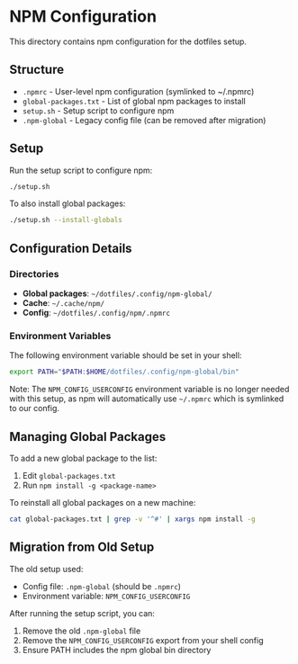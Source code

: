# NPM Configuration

This directory contains npm configuration for the dotfiles setup.

## Structure

- `.npmrc` - User-level npm configuration (symlinked to ~/.npmrc)
- `global-packages.txt` - List of global npm packages to install
- `setup.sh` - Setup script to configure npm
- `.npm-global` - Legacy config file (can be removed after migration)

## Setup

Run the setup script to configure npm:

```bash
./setup.sh
```

To also install global packages:

```bash
./setup.sh --install-globals
```

## Configuration Details

### Directories
- **Global packages**: `~/dotfiles/.config/npm-global/`
- **Cache**: `~/.cache/npm/`
- **Config**: `~/dotfiles/.config/npm/.npmrc`

### Environment Variables
The following environment variable should be set in your shell:

```bash
export PATH="$PATH:$HOME/dotfiles/.config/npm-global/bin"
```

Note: The `NPM_CONFIG_USERCONFIG` environment variable is no longer needed with this setup,
as npm will automatically use `~/.npmrc` which is symlinked to our config.

## Managing Global Packages

To add a new global package to the list:
1. Edit `global-packages.txt`
2. Run `npm install -g <package-name>`

To reinstall all global packages on a new machine:
```bash
cat global-packages.txt | grep -v '^#' | xargs npm install -g
```

## Migration from Old Setup

The old setup used:
- Config file: `.npm-global` (should be `.npmrc`)
- Environment variable: `NPM_CONFIG_USERCONFIG`

After running the setup script, you can:
1. Remove the old `.npm-global` file
2. Remove the `NPM_CONFIG_USERCONFIG` export from your shell config
3. Ensure PATH includes the npm global bin directory